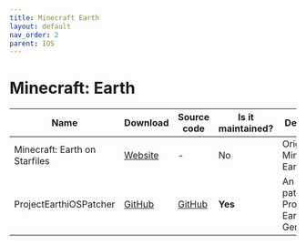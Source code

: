 ```yaml
---
title: Minecraft Earth
layout: default
nav_order: 2
parent: IOS
---
```


# Minecraft: Earth


Name | Download | Source code | Is it maintained? | Description
------ | ------ | ------ | ------| ------
Minecraft: Earth on Starfiles|[Website](https://starfiles.co/file/Ef8oPs2aTPJF/MinecraftEarthv-0-33)|\-|No|Original Minecraft Earth IPA
ProjectEarthiOSPatcher|[GitHub](https://github.com/catdogmat/ProjectEarthiOSPatcher/releases/latest)|[GitHub](https://github.com/catdogmat/ProjectEarthiOSPatcher)|**Yes**|An iOS patcher for Project Earth/Project Genoa